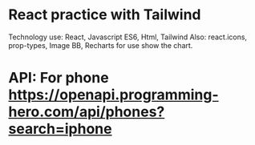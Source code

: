 # React practice with Tailwind

Technology use: React, Javascript ES6, Html, Tailwind
Also: react.icons, prop-types, Image BB, Recharts for use show the chart.

# API: For phone https://openapi.programming-hero.com/api/phones?search=iphone
